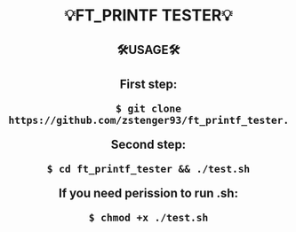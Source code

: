 <div align=center>
<h1>💡FT_PRINTF TESTER💡</h1>
<h2>🛠️USAGE🛠️<h2>
<p>First step:</p>

```shell
$ git clone https://github.com/zstenger93/ft_printf_tester.git
```

<p>Second step:</p>

```shell
$ cd ft_printf_tester && ./test.sh
```

<p>If you need perission to run .sh:</p>

```shell
$ chmod +x ./test.sh
```

</div>
